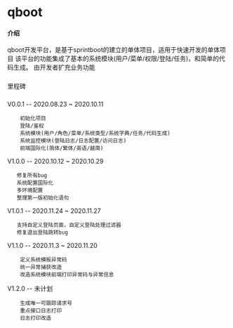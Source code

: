 # qboot
#### 介绍
qboot开发平台，是基于sprintboot的建立的单体项目，适用于快速开发的单体项目
该平台的功能集成了基本的系统模块(用户/菜单/权限/登陆/任务)，和简单的代码生成。
由开发者扩充业务功能

###
里程碑
###
V0.0.1 -- 2020.08.23 ~ 2020.10.11


        初始化项目
        登陆/鉴权
        系统模块(用户/角色/菜单/系统类型/系统字典/任务/代码生成)
        系统监控模块(登陆日志/日志配置/访问日志)
        前端国际化(简体/繁体/英语/越南)
        
        
V1.0.0 -- 2020.10.12 ~ 2020.10.29
    
       修复所有bug
       系统配置国际化
       多环境配置
       整理第一版初始化语句

V1.0.1 -- 2020.11.24 ~ 2020.11.27 

       支持自定义登陆页面，自定义登陆处理过滤器
       修复退出登陆跳转bug
           
       
V1.1.0 -- 2020.11.3 ~ 2020.11.20
    
        
        定义系统模板异常码
        统一异常捕获改造
        改造系统模块前端打印异常码与异常信息
    
       
V1.2.0 -- 未计划 


        生成唯一可跟踪请求号
        重点接口日志打印
        日志打印改造